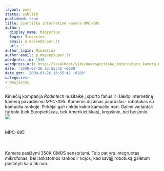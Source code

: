 ```yaml
---
layout: post
status: publish
published: true
title: Sportiška internetinė kamera MPC-095
author:
  display_name: Miozeriux
  login: Miozeriux
  email: p.mazve@super.lt
  url: ''
author_login: Miozeriux
author_email: p.mazve@super.lt
wordpress_id: 1530
wordpress_url: http://localhost/site/new/sportiska_internetine_kamera_mpc_095/
date: '2008-03-26 13:55:42 +0200'
date_gmt: '2008-03-26 13:55:42 +0200'
categories:
- Naujienos
---
```

<p>Kiniečių kompanija <i>Rodintech</i> nusitaikė į sporto fanus ir išleido internetinę kamerą pavadinimu <i>MPC-095</i>. Kameros dizainas paprastas- robotukas su kamuoliu rankoje. Pirkėjai gali rinktis kokio kamuolio nori. Galimi variantai: futbolo (tiek Europietiškas, tiek Amerikietiškas), krepšinio, bei beisbolo. <br><img src="http://www.technews.lt/upl/Failai/sporty-webcam.jpg"><br><br />
<br><span class="saltinis">MPC-095</span><br />
<br><br />
<br>Kamera pasižymi 350K CMOS sensoriumi. Taip pat yra integruotas mikrofonas, bei lankstomos rankos ir kojos, kad savąjį robotuką galėtum pastatyti kaip tik nori.   </p>
